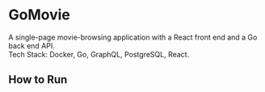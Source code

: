 # GoMovie
A single-page movie-browsing application with a React front end and a Go back end API.<br/>
Tech Stack: Docker, Go, GraphQL, PostgreSQL, React.

## How to Run
